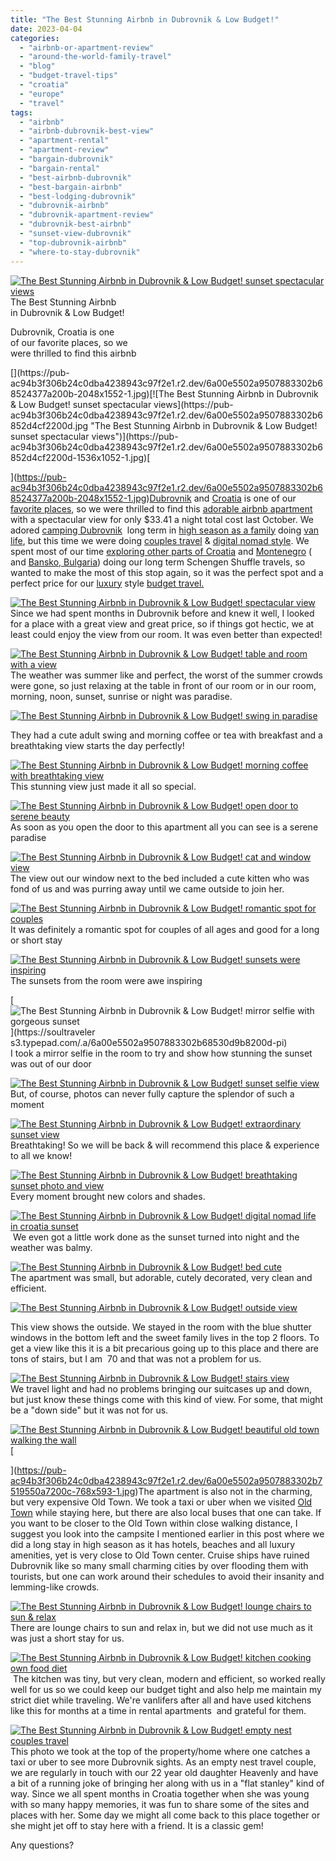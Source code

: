 ```yaml
---
title: "The Best Stunning Airbnb in Dubrovnik & Low Budget!"
date: 2023-04-04
categories: 
  - "airbnb-or-apartment-review"
  - "around-the-world-family-travel"
  - "blog"
  - "budget-travel-tips"
  - "croatia"
  - "europe"
  - "travel"
tags: 
  - "airbnb"
  - "airbnb-dubrovnik-best-view"
  - "apartment-rental"
  - "apartment-review"
  - "bargain-dubrovnik"
  - "bargain-rental"
  - "best-airbnb-dubrovnik"
  - "best-bargain-airbnb"
  - "best-lodging-dubrovnik"
  - "dubrovnik-airbnb"
  - "dubrovnik-apartment-review"
  - "dubrovnik-best-airbnb"
  - "sunset-view-dubrovnik"
  - "top-dubrovnik-airbnb"
  - "where-to-stay-dubrovnik"
---
```


  
[![The Best Stunning Airbnb  in Dubrovnik & Low Budget! sunset spectacular views](https://pub-ac94b3f306b24c0dba4238943c97f2e1.r2.dev/6a00e5502a9507883302b7519a7305200c.jpg "The Best Stunning Airbnb  in Dubrovnik & Low Budget! sunset spectacular views")](https://pub-ac94b3f306b24c0dba4238943c97f2e1.r2.dev/6a00e5502a9507883302b7519a7305200c-1024x701-1.jpg)The Best Stunning Airbnb  
in Dubrovnik & Low Budget!  
  
Dubrovnik, Croatia is one  
of our favorite places, so we  
were thrilled to find this airbnb

<!--more--> [](https://pub-ac94b3f306b24c0dba4238943c97f2e1.r2.dev/6a00e5502a9507883302b68524377a200b-2048x1552-1.jpg)[![The Best Stunning Airbnb  in Dubrovnik & Low Budget! sunset spectacular views](https://pub-ac94b3f306b24c0dba4238943c97f2e1.r2.dev/6a00e5502a9507883302b6852d4cf2200d.jpg "The Best Stunning Airbnb  in Dubrovnik & Low Budget! sunset spectacular views")](https://pub-ac94b3f306b24c0dba4238943c97f2e1.r2.dev/6a00e5502a9507883302b6852d4cf2200d-1536x1052-1.jpg)[  
](https://pub-ac94b3f306b24c0dba4238943c97f2e1.r2.dev/6a00e5502a9507883302b68524377a200b-2048x1552-1.jpg)[Dubrovnik](http://soultravelers3new.local/2007/08/we-love-dubrovn.html) and [Croatia](http://soultravelers3new.local/croatia/) is one of our [favorite places](https://www.instagram.com/p/CjgHT0xjVcg/), so we were thrilled to find this [adorable airbnb apartment](https://www.airbnb.com/rooms/14210751?source_impression_id=p3_1680607167_lZJ9PwgX0TWdjwkq) with a spectacular view for only $33.41 a night total cost last October. We adored [camping Dubrovnik](https://cse.google.com/cse?cx=001050992314836563403%3Ae46e6t4uayg&cof=FORID%3A&q=dubrovnik&sa=Go&siteurl=www.soultravelers3.com%2F&ref=&ss=2504j807586j9)  long term in [high season as a family](http://soultravelers3new.local/2007/08/heavenly-holida.html#more) doing [van life](http://soultravelers3new.local/2022/05/travel-memories-from-around-the-world-roadschooling-.html), but this time we were doing [couples travel](http://soultravelers3new.local/2022/03/retirement-traveling-around-the-world.html) & [digital nomad style](http://soultravelers3new.local/2022/09/vacation-vs-full-time-travel-digital-nomad-lifestyle.html#more). We spent most of our time [exploring other parts of Croatia](http://soultravelers3new.local/2022/10/road-trip-croatia-montenegro.html#more) and [Montenegro](http://soultravelers3new.local/2022/10/top-instagram-photo-locations-in-kotor-montenegro.html) ( and [Bansko, Bulgaria](http://soultravelers3new.local/2022/08/-europes-cheapest-digital-nomad-haven-bansko.html)) doing our long term Schengen Shuffle travels, so wanted to make the most of this stop again, so it was the perfect spot and a perfect price for our [luxury](http://soultravelers3new.local/2014/01/life-of-luxury.html) style [budget travel.](http://soultravelers3new.local/2022/07/cheapest-way-to-travel-europe-budget-travel-must-read.html)   
  
[![The Best Stunning Airbnb in Dubrovnik & Low Budget! spectacular view](https://pub-ac94b3f306b24c0dba4238943c97f2e1.r2.dev/6a00e5502a9507883302b7519e0aba200c.jpg "The Best Stunning Airbnb in Dubrovnik & Low Budget! spectacular view")](https://pub-ac94b3f306b24c0dba4238943c97f2e1.r2.dev/6a00e5502a9507883302b7519e0aba200c-150x150.jpg)  
Since we had spent months in Dubrovnik before and knew it well, I looked for a place with a great view and great price, so if things got hectic, we at least could enjoy the view from our room. It was even better than expected!  
  
[![The Best Stunning Airbnb in Dubrovnik & Low Budget!  table and room with a view ](https://pub-ac94b3f306b24c0dba4238943c97f2e1.r2.dev/6a00e5502a9507883302b75179b9fc200b.jpg "The Best Stunning Airbnb in Dubrovnik & Low Budget!  table and room with a view ")](https://pub-ac94b3f306b24c0dba4238943c97f2e1.r2.dev/6a00e5502a9507883302b75179b9fc200b-150x150-1.jpg)  
The weather was summer like and perfect, the worst of the summer crowds were gone, so just relaxing at the table in front of our room or in our room, morning, noon, sunset, sunrise or night was paradise.   
  
[![The Best Stunning Airbnb in Dubrovnik & Low Budget!  swing in paradise ](https://pub-ac94b3f306b24c0dba4238943c97f2e1.r2.dev/6a00e5502a9507883302b7519e0b32200c.jpg "The Best Stunning Airbnb in Dubrovnik & Low Budget!  swing in paradise ")](https://pub-ac94b3f306b24c0dba4238943c97f2e1.r2.dev/6a00e5502a9507883302b7519e0b32200c-222x300-1.jpg)  
  
They had a cute adult swing and morning coffee or tea with breakfast and a breathtaking view starts the day perfectly!  
  
[![The Best Stunning Airbnb in Dubrovnik & Low Budget!  morning coffee with breathtaking view](https://pub-ac94b3f306b24c0dba4238943c97f2e1.r2.dev/6a00e5502a9507883302b75179ba42200b.jpg "The Best Stunning Airbnb in Dubrovnik & Low Budget!  morning coffee with breathtaking view")](https://pub-ac94b3f306b24c0dba4238943c97f2e1.r2.dev/6a00e5502a9507883302b75179ba42200b-1024x1024-1.jpg)  
This stunning view just made it all so special.  
  
[![The Best Stunning Airbnb in Dubrovnik & Low Budget!  open door to serene beauty ](https://pub-ac94b3f306b24c0dba4238943c97f2e1.r2.dev/6a00e5502a9507883302b68530d8c4200d.jpg "The Best Stunning Airbnb in Dubrovnik & Low Budget!  open door to serene beauty ")](https://pub-ac94b3f306b24c0dba4238943c97f2e1.r2.dev/6a00e5502a9507883302b68530d8c4200d-768x1134-1.jpg)  
As soon as you open the door to this apartment all you can see is a serene paradise  
  
[![The Best Stunning Airbnb in Dubrovnik & Low Budget!  cat and window view ](https://pub-ac94b3f306b24c0dba4238943c97f2e1.r2.dev/6a00e5502a9507883302b68530d8e8200d.jpg "The Best Stunning Airbnb in Dubrovnik & Low Budget!  cat and window view ")](https://pub-ac94b3f306b24c0dba4238943c97f2e1.r2.dev/6a00e5502a9507883302b68530d8e8200d-scaled-1.jpg)  
The view out our window next to the bed included a cute kitten who was fond of us and was purring away until we came outside to join her.  
  
[![The Best Stunning Airbnb in Dubrovnik & Low Budget!  romantic spot for couples ](https://pub-ac94b3f306b24c0dba4238943c97f2e1.r2.dev/6a00e5502a9507883302b68530d934200d.jpg "The Best Stunning Airbnb in Dubrovnik & Low Budget!  romantic spot for couples ")](https://pub-ac94b3f306b24c0dba4238943c97f2e1.r2.dev/6a00e5502a9507883302b68530d934200d-1016x1024-1.jpg)  
It was definitely a romantic spot for couples of all ages and good for a long or short stay  
  
[![The Best Stunning Airbnb in Dubrovnik & Low Budget!  sunsets were inspiring ](https://pub-ac94b3f306b24c0dba4238943c97f2e1.r2.dev/6a00e5502a9507883302b7519e0c7c200c.jpg "The Best Stunning Airbnb in Dubrovnik & Low Budget!  sunsets were inspiring ")](https://pub-ac94b3f306b24c0dba4238943c97f2e1.r2.dev/6a00e5502a9507883302b7519e0c7c200c-1536x1173-1.jpg)  
The sunsets from the room were awe inspiring  
  
[![The Best Stunning Airbnb in Dubrovnik & Low Budget!  mirror selfie with gorgeous sunset ](https://pub-ac94b3f306b24c0dba4238943c97f2e1.r2.dev/6a00e5502a9507883302b68530d9b8200d.jpg "The Best Stunning Airbnb in Dubrovnik & Low Budget!  mirror selfie with gorgeous sunset ")](https://soultraveler
s3.typepad.com/.a/6a00e5502a9507883302b68530d9b8200d-pi)  
I took a mirror selfie in the room to try and show how stunning the sunset was out of our door  
  
[![The Best Stunning Airbnb in Dubrovnik & Low Budget!  sunset selfie view ](https://pub-ac94b3f306b24c0dba4238943c97f2e1.r2.dev/6a00e5502a9507883302b75179bba2200b.jpg "The Best Stunning Airbnb in Dubrovnik & Low Budget!  sunset selfie view ")](https://pub-ac94b3f306b24c0dba4238943c97f2e1.r2.dev/6a00e5502a9507883302b75179bba2200b-1024x1006-1.jpg)  
But, of course, photos can never fully capture the splendor of such a moment  
  
[![The Best Stunning Airbnb in Dubrovnik & Low Budget!  extraordinary sunset view ](https://pub-ac94b3f306b24c0dba4238943c97f2e1.r2.dev/6a00e5502a9507883302b75179bbd9200b.jpg "The Best Stunning Airbnb in Dubrovnik & Low Budget!  extraordinary sunset view ")](https://pub-ac94b3f306b24c0dba4238943c97f2e1.r2.dev/6a00e5502a9507883302b75179bbd9200b-300x189-1.jpg)  
Breathtaking! So we will be back & will recommend this place & experience to all we know!  
  
[![The Best Stunning Airbnb in Dubrovnik & Low Budget!  breathtaking sunset photo and view ](https://pub-ac94b3f306b24c0dba4238943c97f2e1.r2.dev/6a00e5502a9507883302b68530da8d200d.jpg "The Best Stunning Airbnb in Dubrovnik & Low Budget!  breathtaking sunset photo and view ")](https://pub-ac94b3f306b24c0dba4238943c97f2e1.r2.dev/6a00e5502a9507883302b68530da8d200d-scaled.jpg)  
Every moment brought new colors and shades.   
  
[](https://pub-ac94b3f306b24c0dba4238943c97f2e1.r2.dev/6a00e5502a9507883302b7519550a7200c-768x593-1.jpg)[![The Best Stunning Airbnb in Dubrovnik & Low Budget!  digital nomad life in croatia sunset](https://pub-ac94b3f306b24c0dba4238943c97f2e1.r2.dev/6a00e5502a9507883302b68530daba200d.jpg "The Best Stunning Airbnb in Dubrovnik & Low Budget!  digital nomad life in croatia sunset")](https://pub-ac94b3f306b24c0dba4238943c97f2e1.r2.dev/6a00e5502a9507883302b68530daba200d-1507x1536-1.jpg)  
 We even got a little work done as the sunset turned into night and the weather was balmy.

[![The Best Stunning Airbnb in Dubrovnik & Low Budget!  bed cute ](https://pub-ac94b3f306b24c0dba4238943c97f2e1.r2.dev/6a00e5502a9507883302b7519e0de5200c.jpg "The Best Stunning Airbnb in Dubrovnik & Low Budget!  bed cute ")](https://pub-ac94b3f306b24c0dba4238943c97f2e1.r2.dev/6a00e5502a9507883302b7519e0de5200c-242x300-1.jpg)  
The apartment was small, but adorable, cutely decorated, very clean and efficient.   
  
[![The Best Stunning Airbnb in Dubrovnik & Low Budget!  outside view ](https://pub-ac94b3f306b24c0dba4238943c97f2e1.r2.dev/6a00e5502a9507883302b7519e0f66200c.jpg "The Best Stunning Airbnb in Dubrovnik & Low Budget!  outside view ")](https://pub-ac94b3f306b24c0dba4238943c97f2e1.r2.dev/6a00e5502a9507883302b7519e0f66200c-300x211-1.jpg)  
  

This view shows the outside. We stayed in the room with the blue shutter windows in the bottom left and the sweet family lives in the top 2 floors. To get a view like this it is a bit precarious going up to this place and there are tons of stairs, but I am  70 and that was not a problem for us.   
  
[![The Best Stunning Airbnb in Dubrovnik & Low Budget!  stairs view ](https://pub-ac94b3f306b24c0dba4238943c97f2e1.r2.dev/6a00e5502a9507883302b7519e3d10200c.jpg "The Best Stunning Airbnb in Dubrovnik & Low Budget!  stairs view ")](https://pub-ac94b3f306b24c0dba4238943c97f2e1.r2.dev/6a00e5502a9507883302b7519e3d10200c-150x150-1.jpg)  
We travel light and had no problems bringing our suitcases up and down, but just know these things come with this kind of view. For some, that might be a "down side" but it was not for us.   
  
[](https://pub-ac94b3f306b24c0dba4238943c97f2e1.r2.dev/6a00e5502a9507883302b7519550a7200c-768x593-1.jpg)[![The Best Stunning Airbnb  in Dubrovnik & Low Budget! beautiful old town walking the wall ](https://pub-ac94b3f306b24c0dba4238943c97f2e1.r2.dev/6a00e5502a9507883302b685310d83200d.jpg "The Best Stunning Airbnb  in Dubrovnik & Low Budget! beautiful old town walking the wall ")](https://pub-ac94b3f306b24c0dba4238943c97f2e1.r2.dev/6a00e5502a9507883302b685310d83200d-scaled-1.jpg)[  
  
](https://pub-ac94b3f306b24c0dba4238943c97f2e1.r2.dev/6a00e5502a9507883302b7519550a7200c-768x593-1.jpg)The apartment is also not in the charming, but very expensive Old Town. We took a taxi or uber when we visited [Old Town](http://soultravelers3new.local/2007/09/walking-the-cit.html) while staying here, but there are also local buses that one can take. If you want to be closer to the Old Town within close walking distance, I suggest you look into the campsite I mentioned earlier in this post where we did a long stay in high season as it has hotels, beaches and all luxury amenities, yet is very close to Old Town center. Cruise ships have ruined Dubrovnik like so many small charming cities by over flooding them with tourists, but one can work around their schedules to avoid their insanity and lemming-like crowds.     
  
[![The Best Stunning Airbnb in Dubrovnik & Low Budget!  lounge chairs to sun & relax](https://pub-ac94b3f306b24c0dba4238943c97f2e1.r2.dev/6a00e5502a9507883302b6853107fc200d.jpg "The Best Stunning Airbnb in Dubrovnik & Low Budget!  lounge chairs to sun & relax")](https://pub-ac94b3f306b24c0dba4238943c97f2e1.r2.dev/6a00e5502a9507883302b6853107fc200d-150x150-1.jpg)  
There are lounge chairs to sun and relax in, but we did not use much as it was just a short stay for us.   
  
[](https://pub-ac94b3f306b24c0dba4238943c97f2e1.r2.dev/6a00e5502a9507883302b7517547b0200b-scaled.jpg)[![The Best Stunning Airbnb in Dubrovnik & Low Budget!  kitchen cooking own food diet ](https://pub-ac94b3f306b24c0dba4238943c97f2e1.r2.dev/6a00e5502a9507883302b75179eb4d200b.jpg "The Best Stunning Airbnb in Dubrovnik & Low Budget!  kitchen cooking own food diet ")](https://pub-ac94b3f306b24c0dba4238943c97f2e1.r2.dev/6a00e5502a9507883302b75179eb4d200b-244x300-1.jpg)  
 The kitchen was tiny, but very clean, modern and efficient, so worked really well for us so we could keep our budget tight and also help me maintain my strict diet while traveling. We're vanlifers after all and have used kitchens like this for months at a time in rental apartments  and grateful for them.   
  
[![The Best Stunning Airbnb in Dubrovnik & Low Budget!  empty nest couples travel ](https://pub-ac94b3f306b24c0dba4238943c97f2e1.r2.dev/6a00e5502a9507883302b75179eb96200b.jpg "The Best Stunning Airbnb in Dubrovnik & Low Budget!  empty nest couples travel ")](https://pub-ac94b3f306b24c0dba4238943c97f2e1.r2.dev/6a00e5502a9507883302b75179eb96200b-150x150-1.jpg)  
This photo we took at the top of the property/home where one catches a taxi or uber to see more Dubrovnik sights. As an empty nest travel couple, we are regularly in touch with our 22 year old daughter Heavenly and have a bit of a running joke of bringing her along with us in a "flat stanley" kind of way. Since we all spent months in Croatia together when she was young with so many happy memories, it was fun to share some of the sites and places with her. Some day we might all come back to this place together or she might jet off to stay here with a friend. It is a classic gem!  
  
Any questions?
